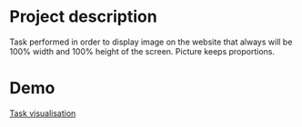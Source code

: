 # Project description

Task performed in order to display image on the website that always will be 100% width and 100% height of the screen. 
Picture keeps proportions.


# Demo

[Task visualisation](https://friendly-hugle-289aba.netlify.app)
